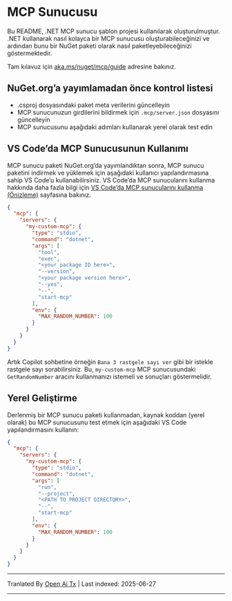 # MCP Sunucusu

Bu README, .NET MCP sunucu şablon projesi kullanılarak oluşturulmuştur. .NET kullanarak nasıl kolayca bir MCP sunucusu oluşturabileceğinizi ve ardından bunu bir NuGet paketi olarak nasıl paketleyebileceğinizi göstermektedir.

Tam kılavuz için [aka.ms/nuget/mcp/guide](https://aka.ms/nuget/mcp/guide) adresine bakınız.

## NuGet.org’a yayımlamadan önce kontrol listesi

- .csproj dosyasındaki paket meta verilerini güncelleyin
- MCP sunucunuzun girdilerini bildirmek için `.mcp/server.json` dosyasını güncelleyin
- MCP sunucusunu aşağıdaki adımları kullanarak yerel olarak test edin

## VS Code’da MCP Sunucusunun Kullanımı

MCP sunucu paketi NuGet.org’da yayımlandıktan sonra, MCP sunucu paketini indirmek ve yüklemek için aşağıdaki kullanıcı yapılandırmasına sahip VS Code’u kullanabilirsiniz. VS Code’da MCP sunucularını kullanma hakkında daha fazla bilgi için [VS Code’da MCP sunucularını kullanma (Önizleme)](https://code.visualstudio.com/docs/copilot/chat/mcp-servers) sayfasına bakınız.

```json
{
  "mcp": {
    "servers": {
      "my-custom-mcp": {
        "type": "stdio",
        "command": "dotnet",
        "args": [
          "tool",
          "exec",
          "<your package ID here>",
          "--version",
          "<your package version here>",
          "--yes",
          "--",
          "start-mcp"
        ],
        "env": {
          "MAX_RANDOM_NUMBER": 100
        }
      }
    }
  }
}
```

Artık Copilot sohbetine örneğin `Bana 3 rastgele sayı ver` gibi bir istekle rastgele sayı sorabilirsiniz. Bu, `my-custom-mcp` MCP sunucusundaki `GetRandomNumber` aracını kullanmanızı istemeli ve sonuçları göstermelidir.

## Yerel Geliştirme

Derlenmiş bir MCP sunucu paketi kullanmadan, kaynak koddan (yerel olarak) bu MCP sunucusunu test etmek için aşağıdaki VS Code yapılandırmasını kullanın:

```json
{
  "mcp": {
    "servers": {
      "my-custom-mcp": {
        "type": "stdio",
        "command": "dotnet",
        "args": [
          "run",
          "--project",
          "<PATH TO PROJECT DIRECTORY>",
          "--",
          "start-mcp"
        ],
        "env": {
          "MAX_RANDOM_NUMBER": 100
        }
      }
    }
  }
}
```

---

Tranlated By [Open Ai Tx](https://github.com/OpenAiTx/OpenAiTx) | Last indexed: 2025-06-27

---